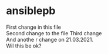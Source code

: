 # ansiblepb
First change in this file  
Second change to the file
Third change<br/>
And anothe r change on 21.03.2021.<br/>
Wil this be ok?<br/>
